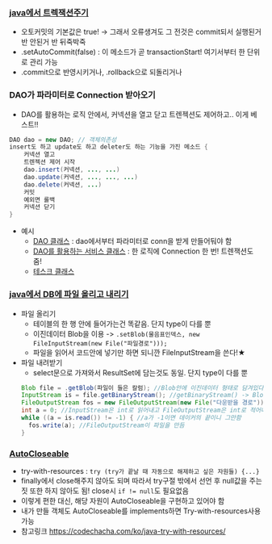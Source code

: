 ### [java에서 트렉잭션주기](../workspace/220720-01_batch/src/TestTransaction.java)
- 오토커밋의 기본값은 true! -> 그래서 오류생겨도 그 전것은 commit되서 실행된거 반 안된거 반 뒤죽박죽
- .setAutoCommit(false) : 이 메소드가 곧 transactionStart! 여기서부터 한 단위로 관리 가능
- .commit으로 반영시키거나, .rollback으로 되돌리거나 

### DAO가 파라미터로 Connection 받아오기
- DAO를 활용하는 로직 안에서, 커넥션을 열고 닫고 트렌젝션도 제어하고.. 이게 베스트!!  
```java  
DAO dao = new DAO; // 객체의존성  
insert도 하고 update도 하고 deleter도 하는 기능을 가진 메소드 {  
	커넥션 열고  
	트렌젝션 제어 시작  
	dao.insert(커넥션, ..., ...)  
	dao.update(커넥션, ..., ..., ...)  
	dao.delete(커넥션, ...)  
	커밋  
	예외면 롤백  
	커넥션 닫기  
}  
```
- 예시
  - [DAO 클래스](../workspace/220720-02_logicConnetionControl/src/BookDaoParamConn.java) : dao에서부터 파라미터로 conn을 받게 만들어둬야 함
  - [DAO를 활용하는 서비스 클래스](../workspace/220720-02_logicConnetionControl/src/BookService.java) : 한 로직에 Connection 한 번! 트렌잭션도 줌!
  - [테스크 클래스](../workspace/220720-02_logicConnetionControl/src/TestBookService.java)
  
### [java에서 DB에 파일 올리고 내리기](../workspace/220720-03_fileondb/src/FileDB.java)
- 파일 올리기
  - 테이블의 한 행 안에 들어가는건 똑같음. 단지 type이 다를 뿐
  - 이진데이터 Blob을 이용 -> `.setBlob(물음표인덱스, new FileInputStream(new File("파일경로")));`
  - 파일을 읽어서 코드안에 넣기만 하면 되니깐 FileInputStream을 쓴다!★
- 파일 내려받기
  - select문으로 가져와서 ResultSet에 담는것도 동일. 단지 type이 다를 뿐
  ```java  
  Blob file = .getBlob(파일이 들은 칼럼); //Blob안에 이진데이터 형태로 담겨있다  
  InputStream is = file.getBinaryStream(); //getBinaryStream() -> Blob에서 데이터를 읽기 위한 InputStream을 반환  
  FileOutputStream fos = new FileOutputStream(new File("다운받을 경로")); //파일을 생성 할(다운받을) 경로와 outputstream을 준비  
  int a = 0; //InputStream은 int로 읽어내고 FileOutputStream은 int로 적어내니깐, int공간을 준비  
  while ((a = is.read()) != -1) { //a가 -1이면 데이커의 끝이니 그만함  
	fos.write(a); //FileOutputStream이 파일을 만듬  
  }  
  ```  

### [AutoCloseable](../workspace/220720-03_fileondb/src/Main.java)
- try-with-resources : `try (try가 끝날 때 자동으로 해제하고 싶은 자원들) {...}`
- finally에서 close해주지 않아도 되며 따라서 try구절 밖에서 선언 후 null값을 주는 짓 또한 하지 않아도 됨! close시 `if != null`도 필요없음  
- 이렇게 편한 대신, 해당 자원이 AutoCloseable을 구현하고 있어야 함
- 내가 만들 객체도 AutoCloseable를 implements하면 Try-with-resources사용 가능
- 참고링크 https://codechacha.com/ko/java-try-with-resources/